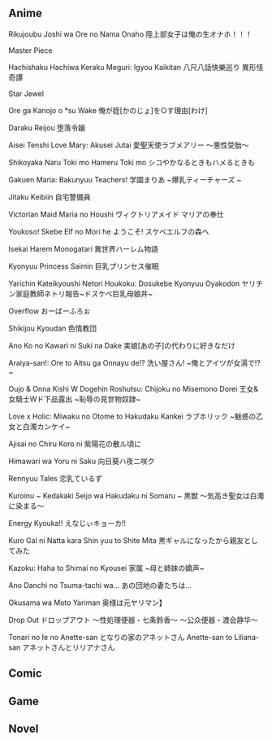 ## Anime
Rikujoubu Joshi wa Ore no Nama Onaho
陸上部女子は俺の生オナホ！！！

Master Piece

Hachishaku Hachiwa Keraku Meguri: Igyou Kaikitan
八尺八話快樂巡り 異形怪奇譚

Star Jewel

Ore ga Kanojo o \*su Wake
俺が姪[かのじょ]を○す理由[わけ]

Daraku Reijou
堕落令嬢 

Aisei Tenshi Love Mary: Akusei Jutai
愛聖天使ラブメアリー ～悪性受胎～ 

Shikoyaka Naru Toki mo Hameru Toki mo
シコやかなるときもハメるときも

Gakuen Maria: Bakunyuu Teachers!
学園まりあ ~爆乳ティーチャーズ ~

Jitaku Keibiin
自宅警備員

Victorian Maid Maria no Houshi
ヴィクトリアメイド マリアの奉仕

Youkoso! Skebe Elf no Mori he
ようこそ! スケベエルフの森へ

Isekai Harem Monogatari
異世界ハーレム物語

Kyonyuu Princess Saimin
巨乳プリンセス催眠

Yarichin Kateikyoushi Netori Houkoku: Dosukebe Kyonyuu Oyakodon
ヤリチン家庭教師ネトリ報告~ドスケベ巨乳母娘丼~

Overflow
おーばーふろぉ

Shikijou Kyoudan
色情教団

Ano Ko no Kawari ni Suki na Dake
実娘[あの子]の代わりに好きなだけ

Araiya-san!: Ore to Aitsu ga Onnayu de!?
洗い屋さん! ~俺とアイツが女湯で!?~

Oujo & Onna Kishi W Dogehin Roshutsu: Chijoku no Misemono Dorei
王女&女騎士Wド下品露出 ~恥辱の見世物奴隷~

Love x Holic: Miwaku no Otome to Hakudaku Kankei
ラブホリック ~魅惑の乙女と白濁カンケイ~

Ajisai no Chiru Koro ni
紫陽花の散ル頃に

Himawari wa Yoru ni Saku
向日葵ハ夜ニ咲ク

Rennyuu Tales
恋乳ているず

Kuroinu ~ Kedakaki Seijo wa Hakudaku ni Somaru ~
黒獣 ～気高き聖女は白濁に染まる～

Energy Kyouka!!
えなじぃキョーカ!!

Kuro Gal ni Natta kara Shin yuu to Shite Mita
黒ギャルになったから親友としてみた

Kazoku: Haha to Shimai no Kyousei
家属 ~母と姉妹の嬌声~

Ano Danchi no Tsuma-tachi wa...
あの団地の妻たちは...

Okusama wa Moto Yariman
奥様は元ヤリマン】

Drop Out
ドロップアウト
～性処理便器・七条鈴香～
～公众便器・渡会静华～

Tonari no Ie no Anette-san
となりの家のアネットさん
Anette-san to Liliana-san
アネットさんとリリアナさん

## Comic

## Game

## Novel